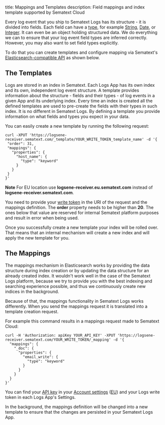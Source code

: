 title: Mappings and Templates
description: Field mappings and index template supported by Sematext Cloud

Every log event that you ship to Sematext Logs has its structure - it is divided into fields. Each field can have a [type](/logs/field-types/), for example [String](/logs/field-types/#string), [Date](/logs/field-types/#date), or [Integer](/logs/field-types/#floatdouble). It can even be an object holding structured data. We do everything we can to ensure that your log event field types are inferred correctly. However, you may also want to set field types explicitly. 

To do that you can create templates and configure mapping via Sematext's [Elasticsearch-compatible API](/logs/index-events-via-elasticsearch-api/) as shown below.

## The Templates
Logs are stored in an index in Sematext. Each Logs App has its own index and its own, independent log event structure. A template provides information about the structure - fields and their types - of log events in a given App and its underlying index. Every time an index is created all the defined templates are used to pre-create the fields with their types in such index. It is no different in Sematext Logs. By defining a template you provide information on what fields and types you expect in your data. 

You can easily create a new template by running the following request:

``` code
curl -XPUT 'https://logsene-receiver.sematext.com/_template/YOUR_WRITE_TOKEN_template_name' -d '{
 "order": 31,
 "mappings": {
   "properties": {
     "host_name": {
       "type": "keyword"
     }
   }
 }
}'
```

**Note** For EU location use **logsene-receiver.eu.sematext.com** instead of **logsene-receiver.sematext.com**.

You need to provide your [write token](/logs/settings/) in the URI of the request and the mappings definition. The **order** property needs to be higher than **20**. The ones below that value are reserved for internal Sematext platform purposes and result in error when being used.

Once you successfully create a new template your index will be rolled over. That means that an internal mechanism will create a new index and will apply the new template for you. 

## The Mappings
The mappings mechanism in Elasticsearch works by providing the data structure during index creation or by updating the data structure for an already created index. It wouldn't work well in the case of the Sematext Logs platform, because we try to provide you with the best indexing and searching experience possible, and thus we continuously create new indices in the background. 

Because of that, the mappings functionality in Sematext Logs works differently. When you send the mappings request it is translated into a template creation request. 

For example this command results in a mappings request made to Sematext Cloud:

``` code
curl -H 'Authorization: apiKey YOUR_API_KEY' -XPUT 'https://logsene-receiver.sematext.com/YOUR_WRITE_TOKEN/_mapping' -d '{
  "mappings": {
    "_doc": {
      "properties": {
        "email_write": {
          "type": "keyword"
        }
      }
    }
  } 
}'
```

You can find your [API key](/api) in your [Account settings](https://apps.sematext.com/ui/account/api) ([EU](https://apps.eu.sematext.com/ui/account/api)) and your Logs write token in each Logs App's Settings.

In the background, the mappings definition will be changed into a new template to ensure that the changes are persisted in your Sematext Logs App.